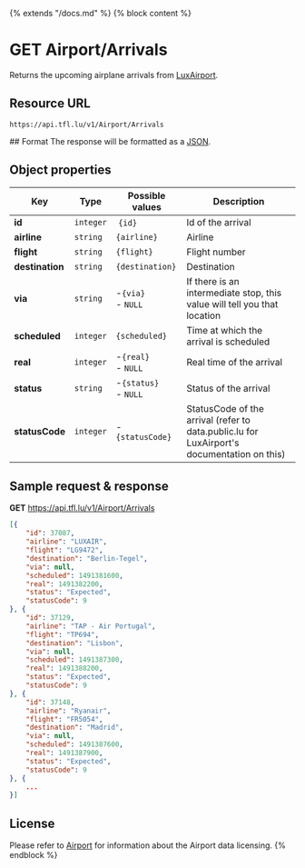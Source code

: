 {% extends "/docs.md" %}
{% block content %}
# GET Airport/Arrivals
Returns the upcoming airplane arrivals from [LuxAirport](https://www.lux-airport.lu/).

## Resource URL
    https://api.tfl.lu/v1/Airport/Arrivals

## Format
The response will be formatted as a [JSON](https://en.wikipedia.org/wiki/JSON).

## Object properties
| Key             | Type      | Possible values           | Description |
| --------------- | --------- | ------------------------- | ----------- |
| **id**          | `integer` | `{id}`                    | Id of the arrival |
| **airline**     | `string`  | `{airline}`               | Airline |
| **flight**      | `string`  | `{flight}`                | Flight number |
| **destination** | `string`  | `{destination}`           | Destination |
| **via**         | `string`  | -`{via}`<br />- `NULL`    | If there is an intermediate stop, this value will tell you that location |
| **scheduled**   | `integer` | `{scheduled}`             | Time at which the arrival is scheduled |
| **real**        | `integer` | -`{real}`<br />- `NULL`   | Real time of the arrival |
| **status**      | `string`  | -`{status}`<br />- `NULL` | Status of the arrival |
| **statusCode**  | `integer` | -`{statusCode}`           | StatusCode of the arrival (refer to data.public.lu for LuxAirport's documentation on this) |


## Sample request & response
**GET** https://api.tfl.lu/v1/Airport/Arrivals
```json
[{
	"id": 37087,
	"airline": "LUXAIR",
	"flight": "LG9472",
	"destination": "Berlin-Tegel",
	"via": null,
	"scheduled": 1491381600,
	"real": 1491382200,
	"status": "Expected",
	"statusCode": 9
}, {
	"id": 37129,
	"airline": "TAP - Air Portugal",
	"flight": "TP694",
	"destination": "Lisbon",
	"via": null,
	"scheduled": 1491387300,
	"real": 1491388200,
	"status": "Expected",
	"statusCode": 9
}, {
	"id": 37148,
	"airline": "Ryanair",
	"flight": "FR5054",
	"destination": "Madrid",
	"via": null,
	"scheduled": 1491387600,
	"real": 1491387900,
	"status": "Expected",
	"statusCode": 9
}, {
    ...
}]
```

## License
Please refer to [Airport](/RESTAPIs/Airport.md#license) for information about the Airport data licensing.
{% endblock %}
